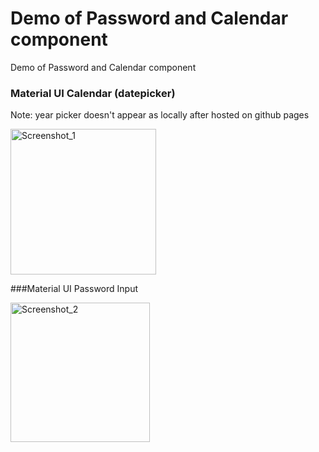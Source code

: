 # Demo of Password and Calendar component

Demo of Password and Calendar component

### Material UI Calendar (datepicker)

Note: year picker doesn't appear as locally after hosted on github pages

<img width="233" alt="Screenshot_1" src="https://user-images.githubusercontent.com/59245989/209287388-75e21136-d413-40c4-89cd-ceb84b3b9cc7.png">

###Material UI Password Input

<img width="223" alt="Screenshot_2" src="https://user-images.githubusercontent.com/59245989/209287494-36df2595-450c-43a8-8695-cba9ce5d6e55.png">
